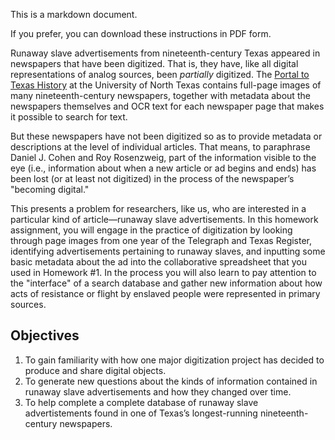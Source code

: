 This is a markdown document.

If you prefer, you can download these instructions in PDF form.

Runaway slave advertisements from nineteenth-century Texas appeared in newspapers that have been digitized. That is, they have, like all digital representations of analog sources, been *partially* digitized. The [Portal to Texas History](http://texashistory.unt.edu) at the University of North Texas contains full-page images of many nineteenth-century newspapers, together with metadata about the newspapers themselves and OCR text for each newspaper page that makes it possible to search for text.

But these newspapers have not been digitized so as to provide metadata or descriptions at the level of individual articles. That means, to paraphrase Daniel J. Cohen and Roy Rosenzweig, part of the information visible to the eye (i.e., information about when a new article or ad begins and ends) has been lost (or at least not digitized) in the process of the newspaper’s "becoming digital."

This presents a problem for researchers, like us, who are interested in a particular kind of article—runaway slave advertisements. In this homework assignment, you will engage in the practice of digitization by looking through page images from one year of the Telegraph and Texas Register, identifying advertisements pertaining to runaway slaves, and inputting some basic metadata about the ad into the collaborative spreadsheet that you used in Homework #1. In the process you will also learn to pay attention to the "interface" of a search database and gather new information about how acts of resistance or flight by enslaved people were represented in primary sources.

Objectives
----------

1. To gain familiarity with how one major digitization project has decided to produce and share digital objects.
2. To generate new questions about the kinds of information contained in runaway slave advertisements and how they changed over time.
3. To help complete a complete database of runaway slave advertistements found in one of Texas’s longest-running nineteenth-century newspapers.

